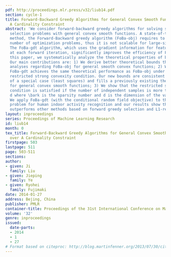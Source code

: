 ```yaml
---
pdf: http://proceedings.mlr.press/v32/liub14.pdf
section: cycle-1
title: Forward-Backward Greedy Algorithms for General Convex Smooth Functions over
  A Cardinality Constraint
abstract: 'We consider forward-backward greedy algorithms for solving sparse feature
  selection problems with general convex smooth functions. A state-of-the-art greedy
  method, the Forward-Backward greedy algorithm (FoBa-obj) requires to solve a large
  number of optimization problems, thus it is not scalable for large-size problems.
  The FoBa-gdt algorithm, which uses the gradient information for feature selection
  at each forward iteration, significantly improves the efficiency of FoBa-obj. In
  this paper, we systematically analyze the theoretical properties of both algorithms.
  Our main contributions are: 1) We derive better theoretical bounds than existing
  analyses regarding FoBa-obj for general smooth convex functions; 2) We show that
  FoBa-gdt achieves the same theoretical performance as FoBa-obj under the same condition:
  restricted strong convexity condition. Our new bounds are consistent with the bounds
  of a special case (least squares) and fills a previously existing theoretical gap
  for general convex smooth functions; 3) We show that the restricted strong convexity
  condition is satisfied if the number of independent samples is more than \bark\log
  d where \bark is the sparsity number and d is the dimension of the variable; 4)
  We apply FoBa-gdt (with the conditional random field objective) to the sensor selection
  problem for human indoor activity recognition and our results show that FoBa-gdt
  outperforms other methods based on forward greedy selection and L1-regularization.'
layout: inproceedings
series: Proceedings of Machine Learning Research
id: liub14
month: 0
tex_title: Forward-Backward Greedy Algorithms for General Convex Smooth Functions
  over A Cardinality Constraint
firstpage: 503
lastpage: 511
page: 503-511
sections: 
author:
- given: Ji
  family: Liu
- given: Jieping
  family: Ye
- given: Ryohei
  family: Fujimaki
date: 2014-01-27
address: Bejing, China
publisher: PMLR
container-title: Proceedings of the 31st International Conference on Machine Learning
volume: '32'
genre: inproceedings
issued:
  date-parts:
  - 2014
  - 1
  - 27
# Format based on citeproc: http://blog.martinfenner.org/2013/07/30/citeproc-yaml-for-bibliographies/
---
```

